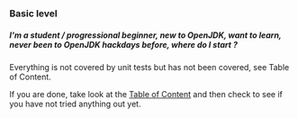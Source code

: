 ### Basic level

##### I'm a student / progressional beginner, new to OpenJDK, want to learn, never been to OpenJDK hackdays before, where do I start ?

Everything is not covered by unit tests but has not been covered, see Table of Content.

If you are done, take look at the [Table of Content](http://neomatrix369.gitbooks.io/adoptopenjdk-getting-started-kit/content/) and then check to see if you have not tried anything out yet.
